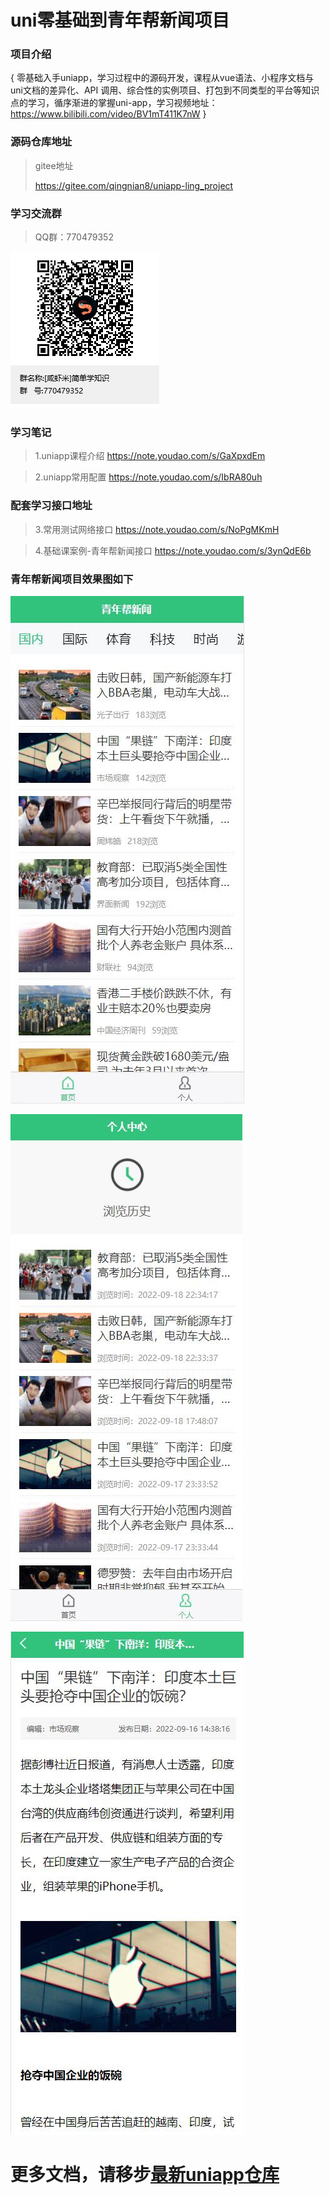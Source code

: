 # uni零基础到青年帮新闻项目


### 项目介绍
{  零基础入手uniapp，学习过程中的源码开发，课程从vue语法、小程序文档与uni文档的差异化、API 调用、综合性的实例项目、打包到不同类型的平台等知识点的学习，循序渐进的掌握uni-app，学习视频地址：https://www.bilibili.com/video/BV1mT411K7nW   }



### 源码仓库地址

> gitee地址
>
> https://gitee.com/qingnian8/uniapp-ling_project



### 学习交流群
> QQ群：770479352

![群二维码](%5B%E5%92%B8%E8%99%BE%E7%B1%B3%5D%E7%AE%80%E5%8D%95%E5%AD%A6%E7%9F%A5%E8%AF%86%E7%BE%A4%E8%81%8A%E4%BA%8C%E7%BB%B4%E7%A0%81.png)



### 学习笔记
> 1.uniapp课程介绍
https://note.youdao.com/s/GaXpxdEm

> 2.uniapp常用配置
https://note.youdao.com/s/IbRA80uh



### 配套学习接口地址
> 3.常用测试网络接口
https://note.youdao.com/s/NoPgMKmH

> 4.基础课案例-青年帮新闻接口
https://note.youdao.com/s/3ynQdE6b


### 青年帮新闻项目效果图如下
![首页](%E6%95%88%E6%9E%9C%E5%9B%BE/%E9%A6%96%E9%A1%B5.jpg)

![个人浏览](%E6%95%88%E6%9E%9C%E5%9B%BE/%E4%B8%AA%E4%BA%BA.jpg)

![详情页](%E6%95%88%E6%9E%9C%E5%9B%BE/%E8%AF%A6%E6%83%85.jpg)

# 更多文档，请移步[最新uniapp仓库](https://gitee.com/qingnian8/uniall/tree/master/uniapp%E9%9B%B6%E5%9F%BA%E7%A1%80%E5%85%A5%E9%97%A8)



